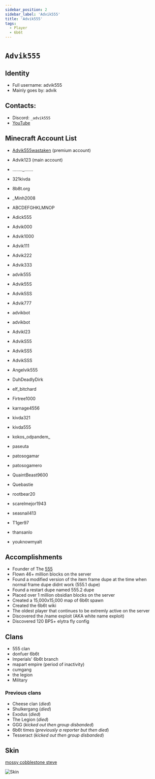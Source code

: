 ```yaml
---
sidebar_position: 2
sidebar_label: 'Advik555'
title: 'Advik555'
tags:
  - Player
  - 6b6t
---
```


# `Advik555`

## Identity
* Full username: advik555
* Mainly goes by: advik

## Contacts:
* Discord: `_advik555`
* [YouTube](https://www.youtube.com/channel/UCoEpKXImySV-CEHe9pLEfjg/)

## Minecraft Account List
* [Advik555wastaken](https://namemc.com/profile/Advik555wastaken.1) (premium account)
* Advik123 (main account)

* ........_.......
* 321kivda
* 8b8t.org
* _Minh2008
* ABCDEFGHKLMNOP
* Adick555
* Advik000
* Advik1000
* Advik111
* Advik222
* Advik333
* advik555
* Advik55S
* Advik5SS
* Advik777
* advikbot
* advikbot
* Advikl23
* AdvikS55
* AdvikSS5
* AdvikSSS
* Angelvik555
* DuhDeadlyDirk
* elf_bitchard
* Firtree1000
* karnage4556
* kivda321
* kivda555
* kokos_odpandem_
* paseuta
* patosogamar
* patosogamero
* QuaintBeast9600
* Quebastie
* rootbear20
* scarelmejor1943
* seasnail413
* T1ger97
* thansanlo
* youknowmyalt


## Accomplishments
- Founder of The [555](https://6b6t-wiki.vercel.app/Groups/555)
- Flown 46+ million blocks on the server
- Found a modified version of the item frame dupe at the time when normal frame dupe didnt work (555.1 dupe)
- Found a restart dupe named 555.2 dupe
- Placed over 1 million obsidian blocks on the server
- Created a 15,000x15,000 map of 6b6t spawn
- Created the 6b6t wiki
- The oldest player that continues to be extremly active on the server
- Discovered the /name exploit (AKA white name exploit)
- Discovered 120 BPS+ elytra fly config

## Clans
- 555 clan
- donfuer 6b6t
- Imperials' 6b6t branch
- mapart empire (period of inactivity)
- cumgang
- the legion
- Military

### Previous clans
- Cheese clan (*died*)
- Shulkergang (*died*)
- Exodus (*died*)
- The Legion (*died*)
- GGG (*kicked out then group disbanded*)
- 6b6t times (*previously a reporter but then died*)
- Tesseract (*kicked out then group disbanded*)

## Skin
[mossy cobblestone steve](https://www.planetminecraft.com/skin/mossy-cobblestone-steve-trailer-steve/)

![Skin](https://i.ibb.co/pRQ889L/screenshot-1714085591645.png)
